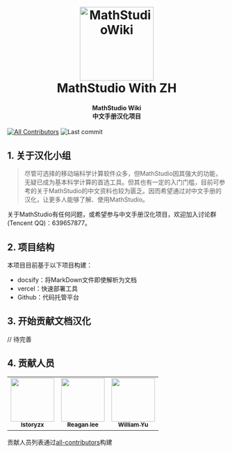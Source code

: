 <h1 align="center">
  <br>
  <img src="https://github.com/Reagan1947/MathstudioWiki/blob/master/docs/_media/mathstudio_logo.png" alt="MathStudioWiki" width="170">
  <br>
  MathStudio With ZH
  <br>
</h1>

<h4 align="center" font-weight:bold;">MathStudio Wiki</br>
                                     中文手册汉化项目</br></h4>
<p align="center">
                 
[![All Contributors](https://img.shields.io/badge/all_contributors-3-orange.svg?style=flat-square)](#contributors-)
![Last commit](https://img.shields.io/github/last-commit/Reagan1947/MathstudioWiki?style=flat-square)
             
## 1. 关于汉化小组   

> 尽管可选择的移动端科学计算软件众多，但MathStudio因其强大的功能，无疑已成为基本科学计算的首选工具。但其也有一定的入门门槛，目前可参考的关于MathStudio的中文资料也较为匮乏。因而希望通过对中文手册的汉化，让更多人能够了解、使用MathStudio。

关于MathStudio有任何问题，或希望参与中文手册汉化项目，欢迎加入讨论群(Tencent QQ)：639657877。

## 2. 项目结构

本项目目前基于以下项目构建：

- docsify：将MarkDown文件即使解析为文档
- vercel：快速部署工具
- Github：代码托管平台

## 3. 开始贡献文档汉化

// 待完善


## 4. 贡献人员

<!--Thanks goes to these wonderful people ([emoji key](https://allcontributors.org/docs/en/emoji-key)):-->

<!-- ALL-CONTRIBUTORS-LIST:START - Do not remove or modify this section -->
<!-- prettier-ignore-start -->
<!-- markdownlint-disable -->
<table>
  <tr>
    <td align="center"><a href="https://github.com/lstoryzx"><img src="https://avatars.githubusercontent.com/u/51326568?v=4?s=100" width="100px;" alt=""/><br /><sub><b>lstoryzx</b></sub></a><br /><a href="#content-lstoryzx" title="Content"><!--🖋--></a></td>
    <td align="center"><a href="http://cnblogs.com/guten-tag"><img src="https://avatars.githubusercontent.com/u/35622305?v=4?s=100" width="100px;" alt=""/><br /><sub><b>Reagan lee</b></sub></a><br /><a href="#content-Reagan1947" title="Content"><!--🖋--></a> <a href="https://github.com/Reagan1947/MathstudioWiki/commits?author=Reagan1947" title="Code"><!--💻--></a> <a href="#maintenance-Reagan1947" title="Maintenance"><!--🚧--></a></td>
    <td align="center"><a href="http://williamyu.top"><img src="https://avatars.githubusercontent.com/u/30014869?v=4?s=100" width="100px;" alt=""/><br /><sub><b>William Yu</b></sub></a><br /><a href="#content-YuYuCong" title="Content"><!--🖋--></a></td>
  </tr>
</table>

<!-- markdownlint-restore -->
<!-- prettier-ignore-end -->

<!-- ALL-CONTRIBUTORS-LIST:END -->

贡献人员列表通过[all-contributors](https://github.com/all-contributors/all-contributors)构建
